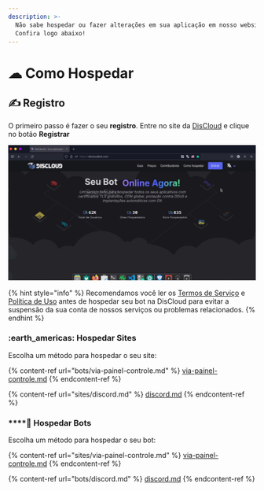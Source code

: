```yaml
---
description: >-
  Não sabe hospedar ou fazer alterações em sua aplicação em nosso website?
  Confira logo abaixo!
---
```


# ☁ Como Hospedar

## ✍ Registro

O primeiro passo é fazer o seu **registro**. Entre no site da [DisCloud](https://discloudbot.com) e clique no botão **Registrar**

![](../../.gitbook/assets/login.gif)

{% hint style="info" %}
Recomendamos você ler os [Termos de Serviço](broken-reference) e [Política de Uso](broken-reference) antes de hospedar seu bot na DisCloud para evitar a suspensão da sua conta de nossos serviços ou problemas relacionados.
{% endhint %}

### :earth\_americas: Hospedar Sites

Escolha um método para hospedar o seu site:

{% content-ref url="bots/via-painel-controle.md" %}
[via-painel-controle.md](bots/via-painel-controle.md)
{% endcontent-ref %}

{% content-ref url="sites/discord.md" %}
[discord.md](sites/discord.md)
{% endcontent-ref %}

### ****:robot: **Hospedar Bots**

Escolha um método para hospedar o seu bot:

{% content-ref url="sites/via-painel-controle.md" %}
[via-painel-controle.md](sites/via-painel-controle.md)
{% endcontent-ref %}

{% content-ref url="bots/discord.md" %}
[discord.md](bots/discord.md)
{% endcontent-ref %}
